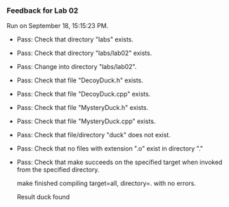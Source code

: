 ### Feedback for Lab 02

Run on September 18, 15:15:23 PM.

+ Pass: Check that directory "labs" exists.

+ Pass: Check that directory "labs/lab02" exists.

+ Pass: Change into directory "labs/lab02".

+ Pass: Check that file "DecoyDuck.h" exists.

+ Pass: Check that file "DecoyDuck.cpp" exists.

+ Pass: Check that file "MysteryDuck.h" exists.

+ Pass: Check that file "MysteryDuck.cpp" exists.

+ Pass: Check that file/directory "duck" does not exist.

+ Pass: Check that no files with extension ".o" exist in directory "."

+ Pass: Check that make succeeds on the specified target when invoked from the specified directory.

    make finished compiling target=all, directory=. with no errors.



    Result duck found

